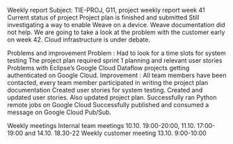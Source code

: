 Weekly report
Subject: TIE-PROJ, G11, project weekly report week 41
Current status of project
Project plan is finished and submitted
Still investigating a way to enable Weave on a device. Weave documentation did not help. We are going to take a look at the problem with the customer early on week 42.
Cloud infrastructure is under debate.

Problems and improvement 
Problem :
Had to look for a time slots for system testing
The project plan required sprint 1 planning and relevant user stories
Problems with Eclipse’s Google Cloud Dataflow projects getting authenticated on Google Cloud.
Improvement :
All team members have been contacted, every team member participated in writing the project plan documentation
Created user stories for system testing.
Created and updated user stories. Also updated project plan.
Successfully ran Python remote jobs on Google Cloud
Successfully published and consumed a message on Google Cloud Pub/Sub.

Weekly meetings
Internal team meetings 10.10. 19:00-20:00, 11.10. 17:00-19:00  and 14.10. 18.30-22
Weekly customer meeting 13.10. 9:00-10:00



